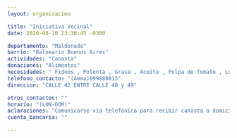 ```yaml
---
layout: organizacion

title: "Iniciativa Vecinal"
date: 2020-08-10 23:30:45 -0300

departamento: "Maldonado"
barrio: "Balneario Buenos Aires"
actividades: "Canasta"
donaciones: "Alimentos"
necesidades: " Fideos , Polenta , Grasa , Aceite , Pulpa de Tomate , Lentejas , Sal , Azucar , Leche en Polvo , Cocoa , Jane , Jabón, Papel Higiénico, Atún y verduras : Zapallo , papa , boniato , cebolla , zanahoria y una fruta"
telefono_contacto: "(Amma)099080813"
direccion: "CALLE 42 ENTRE CALLE 48 y 49"

otros_contactos: ""
horario: "(LUN-DOM)"
aclaraciones: "Comunicarse vía telefónica para recibir canasta a domicilio"
cuenta_bancaria: ""

---
```

